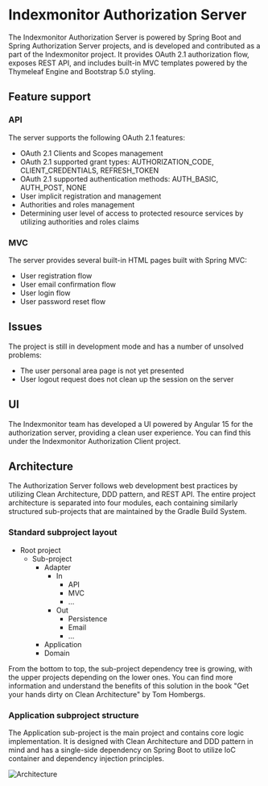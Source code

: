 # Indexmonitor Authorization Server

The Indexmonitor Authorization Server is powered by Spring Boot and Spring Authorization Server projects, and is developed and contributed as a part of the Indexmonitor project. It provides OAuth 2.1 authorization flow, exposes REST API, and includes built-in MVC templates powered by the Thymeleaf Engine and Bootstrap 5.0 styling.

## Feature support

### API 

The server supports the following OAuth 2.1 features: 

* OAuth 2.1 Clients and Scopes management
* OAuth 2.1 supported grant types: AUTHORIZATION_CODE, CLIENT_CREDENTIALS, REFRESH_TOKEN
* OAuth 2.1 supported authentication methods: AUTH_BASIC, AUTH_POST, NONE
* User implicit registration and management
* Authorities and roles management
* Determining user level of access to protected resource services by utilizing authorities and roles claims

### MVC

The server provides several built-in HTML pages built with Spring MVC: 

* User registration flow 
* User email confirmation flow
* User login flow
* User password reset flow

## Issues

The project is still in development mode and has a number of unsolved problems: 

* The user personal area page is not yet presented
* User logout request does not clean up the session on the server

## UI

The Indexmonitor team has developed a UI powered by Angular 15 for the authorization server, providing a clean user experience. You can find this under the Indexmonitor Authorization Client project.

## Architecture

The Authorization Server follows web development best practices by utilizing Clean Architecture, DDD pattern, and REST API. The entire project architecture is separated into four modules, each containing similarly structured sub-projects that are maintained by the Gradle Build System. 

### Standard subproject layout

- Root project
  - Sub-project
    - Adapter
      - In
        - API
        - MVC
        - ...
      - Out 
        - Persistence
        - Email
        - ...
    - Application
    - Domain

From the bottom to top, the sub-project dependency tree is growing, with the upper projects depending on the lower ones. You can find more information and understand the benefits of this solution in the book "Get your hands dirty on Clean Architecture" by Tom Hombergs.

### Application subproject structure

The Application sub-project is the main project and contains core logic implementation. It is designed with Clean Architecture and DDD pattern in mind and has a single-side dependency on Spring Boot to utilize IoC container and dependency injection principles. 

![Architecture](https://user-images.githubusercontent.com/60474448/227837258-55ad671a-eef7-4d6a-b1ce-d71a564572e4.svg)
